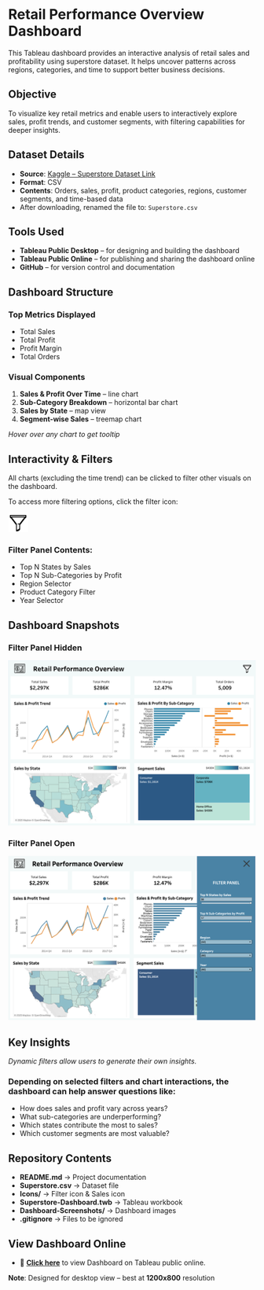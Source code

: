 # Retail Performance Overview Dashboard
This Tableau dashboard provides an interactive analysis of retail sales and profitability using superstore dataset. It helps uncover patterns across regions, categories, and time to support better business decisions.


## Objective
To visualize key retail metrics and enable users to interactively explore sales, profit trends, and customer segments, with filtering capabilities for deeper insights.


## Dataset Details
- **Source**: [Kaggle – Superstore Dataset Link](https://www.kaggle.com/datasets/vivek468/superstore-dataset-final/data)
- **Format**: CSV  
- **Contents**: Orders, sales, profit, product categories, regions, customer segments, and time-based data  
- After downloading, renamed the file to: `Superstore.csv`


## Tools Used
- **Tableau Public Desktop** – for designing and building the dashboard  
- **Tableau Public Online** – for publishing and sharing the dashboard online  
- **GitHub** – for version control and documentation

## Dashboard Structure

### Top Metrics Displayed
- Total Sales  
- Total Profit  
- Profit Margin  
- Total Orders

### Visual Components
1. **Sales & Profit Over Time** – line chart 
2. **Sub-Category Breakdown** – horizontal bar chart 
3. **Sales by State** – map view
4. **Segment-wise Sales** – treemap chart

*Hover over any chart to get tooltip*


## Interactivity & Filters
All charts (excluding the time trend) can be clicked to filter other visuals on the dashboard.

To access more filtering options, click the filter icon:

<p align="left">
  <img src="Icons/filter-icon.png" alt="Filter Icon" width="40"/>
</p>

### Filter Panel Contents:
- Top N States by Sales  
- Top N Sub-Categories by Profit  
- Region Selector  
- Product Category Filter  
- Year Selector


## Dashboard Snapshots

### Filter Panel Hidden  
![Filter Closed](Dashboard-Screenshots/Dashboard%20(Filter%20Closed).png)


### Filter Panel Open  
![Filter Open](Dashboard-Screenshots/Dashboard%20(Filter%20Open).png)


## Key Insights
*Dynamic filters allow users to generate their own insights.*
### Depending on selected filters and chart interactions, the dashboard can help answer questions like:
- How does sales and profit vary across years?
- What sub-categories are underperforming?
- Which states contribute the most to sales?
- Which customer segments are most valuable?


## Repository Contents
- **README.md** → Project documentation
- **Superstore.csv** → Dataset file
- **Icons/** → Filter icon & Sales icon
- **Superstore-Dashboard.twb** → Tableau workbook
- **Dashboard-Screenshots/** → Dashboard images
- **.gitignore** → Files to be ignored


## View Dashboard Online
- 🔗 **[Click here](https://public.tableau.com/views/Superstore-Dashboard_17479456534070/RetailDashboard?:language=en-US&:sid=02B731CF11CF494C9652C2D7D12AEEEE-0:0&:redirect=auth&:display_count=n&:origin=viz_share_link)** to view Dashboard on Tableau public online.  

**Note**: Designed for desktop view – best at **1200x800** resolution
